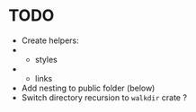 # TODO

- Create helpers:
- - styles
- - links
- Add nesting to public folder (below)
- Switch directory recursion to `walkdir` crate ?

<!-- - put `app.render` functionality into `app.page` -->
<!-- - Remove `.html` and `/index.html` for dev mode -->

